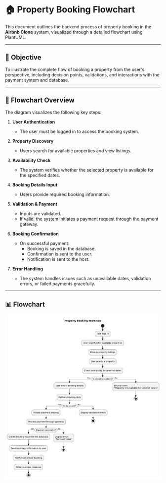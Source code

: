 # 🏠 Property Booking Flowchart

This document outlines the backend process of property booking in the **Airbnb Clone** system, visualized through a detailed flowchart using PlantUML.

---

## 📌 Objective

To illustrate the complete flow of booking a property from the user's perspective, including decision points, validations, and interactions with the payment system and database.

---

## 🧩 Flowchart Overview

The diagram visualizes the following key steps:

1. **User Authentication**
   - The user must be logged in to access the booking system.

2. **Property Discovery**
   - Users search for available properties and view listings.

3. **Availability Check**
   - The system verifies whether the selected property is available for the specified dates.

4. **Booking Details Input**
   - Users provide required booking information.

5. **Validation & Payment**
   - Inputs are validated.
   - If valid, the system initiates a payment request through the payment gateway.

6. **Booking Confirmation**
   - On successful payment:
     - Booking is saved in the database.
     - Confirmation is sent to the user.
     - Notification is sent to the host.

7. **Error Handling**
   - The system handles issues such as unavailable dates, validation errors, or failed payments gracefully.

---

## 📊 Flowchart

![Property booking flowchart for Airbnb-like System](./data-flow-diagram.png)

